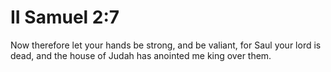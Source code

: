 # II Samuel 2:7

Now therefore let your hands be strong, and be valiant, for Saul your lord is dead, and the house of Judah has anointed me king over them.
